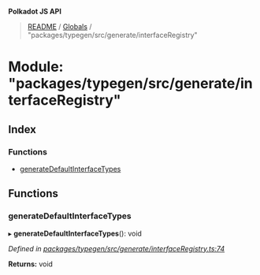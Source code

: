 **Polkadot JS API**

> [README](../README.md) / [Globals](../globals.md) / "packages/typegen/src/generate/interfaceRegistry"

# Module: "packages/typegen/src/generate/interfaceRegistry"

## Index

### Functions

* [generateDefaultInterfaceTypes](_packages_typegen_src_generate_interfaceregistry_.md#generatedefaultinterfacetypes)

## Functions

### generateDefaultInterfaceTypes

▸ **generateDefaultInterfaceTypes**(): void

*Defined in [packages/typegen/src/generate/interfaceRegistry.ts:74](https://github.com/polkadot-js/api/blob/c27e41be3/packages/typegen/src/generate/interfaceRegistry.ts#L74)*

**Returns:** void
